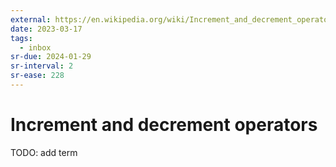 ```yaml
---
external: https://en.wikipedia.org/wiki/Increment_and_decrement_operators
date: 2023-03-17
tags:
  - inbox
sr-due: 2024-01-29
sr-interval: 2
sr-ease: 228
---
```

# Increment and decrement operators

TODO: add term

